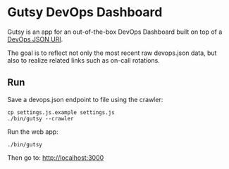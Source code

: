 # Gutsy DevOps Dashboard

Gutsy is an app for an out-of-the-box DevOps Dashboard built on top of a 
[DevOps JSON URI](/racker/devopsjson).

The goal is to reflect not only the most recent raw devops.json data, 
but also to realize related links such as on-call rotations.

## Run

Save a devops.json endpoint to file using the crawler:

```
cp settings.js.example settings.js
./bin/gutsy --crawler
```

Run the web app:

```
./bin/gutsy
```

Then go to: [http://localhost:3000](http://localhost:3000)
